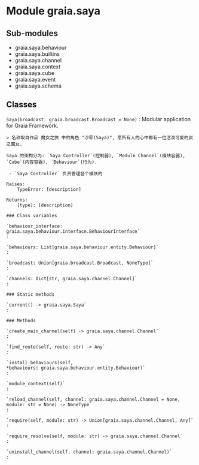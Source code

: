 Module graia.saya
=================

Sub-modules
-----------
* graia.saya.behaviour
* graia.saya.builtins
* graia.saya.channel
* graia.saya.context
* graia.saya.cube
* graia.saya.event
* graia.saya.schema

Classes
-------

`Saya(broadcast: graia.broadcast.Broadcast = None)`
:   Modular application for Graia Framework.
    
    > 名称取自作品 魔女之旅 中的角色 "沙耶(Saya)", 愿所有人的心中都有一位活泼可爱的炭之魔女.
    
    Saya 的架构分为: `Saya Controller`(控制器), `Module Channel`(模块容器), `Cube`(内容容器), `Behaviour`(行为).
    
     - `Saya Controller` 负责管理各个模块的
    
    Raises:
        TypeError: [description]
    
    Returns:
        [type]: [description]

    ### Class variables

    `behaviour_interface: graia.saya.behaviour.interface.BehaviourInterface`
    :

    `behaviours: List[graia.saya.behaviour.entity.Behaviour]`
    :

    `broadcast: Union[graia.broadcast.Broadcast, NoneType]`
    :

    `channels: Dict[str, graia.saya.channel.Channel]`
    :

    ### Static methods

    `current() ‑> graia.saya.Saya`
    :

    ### Methods

    `create_main_channel(self) ‑> graia.saya.channel.Channel`
    :

    `find_route(self, route: str) ‑> Any`
    :

    `install_behaviours(self, *behaviours: graia.saya.behaviour.entity.Behaviour)`
    :

    `module_context(self)`
    :

    `reload_channel(self, channel: graia.saya.channel.Channel = None, module: str = None) ‑> NoneType`
    :

    `require(self, module: str) ‑> Union[graia.saya.channel.Channel, Any]`
    :

    `require_resolve(self, module: str) ‑> graia.saya.channel.Channel`
    :

    `uninstall_channel(self, channel: graia.saya.channel.Channel)`
    :